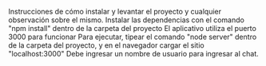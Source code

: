 Instrucciones de cómo instalar y levantar el proyecto y cualquier observación sobre el mismo.
Instalar las dependencias con el comando "npm install" dentro de la carpeta del proyecto
El aplicativo utiliza el puerto 3000 para funcionar 
Para ejecutar, tipear el comando "node server" dentro de la carpeta del proyecto, y en el navegador cargar el sitio "localhost:3000"
Debe ingresar un nombre de usuario para ingresar al chat.
